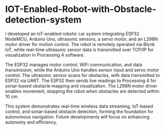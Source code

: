 # IOT-Enabled-Robot-with-Obstacle-detection-system
I developed an IoT-enabled robotic car system integrating ESP32 NodeMCU, Arduino Uno, ultrasonic sensors, a servo motor, and an L298N motor driver for motion control. The robot is remotely operated via Blynk IoT, while real-time ultrasonic sensor data is transmitted over TCP/IP for visualization in Processing 4 software.

The ESP32 manages motor control, WiFi communication, and data transmission, while the Arduino Uno handles sensor input and servo motor control. The ultrasonic sensor scans for obstacles, with data transmitted to ESP32 via UART. The ESP32 then sends live readings to Processing 4 for sonar-based obstacle mapping and visualization. The L298N motor driver enables movement, stopping the robot when obstacles are detected within 10 cm.

This system demonstrates real-time wireless data streaming, IoT-based control, and sonar-based obstacle detection, forming the foundation for autonomous navigation. Future developments will focus on enhancing autonomy and efficiency.
